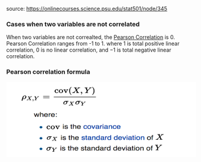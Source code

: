 source: https://onlinecourses.science.psu.edu/stat501/node/345

### Cases when two variables are not correlated

When two variables are not correalted, the [Pearson Correlation](https://en.wikipedia.org/wiki/Pearson_correlation_coefficient) is 0. Pearson Correlation ranges from -1 to 1. where 1 is total positive linear correlation, 0 is no linear correlation, and −1 is total negative linear correlation.

### Pearson correlation formula

<img src="https://github.com/thatMeow/Machine_Learning_Notes/blob/master/Articles/Stats/Multicollinearity/Images/Pearson%20Correlation.png" width="600" height="200" />



